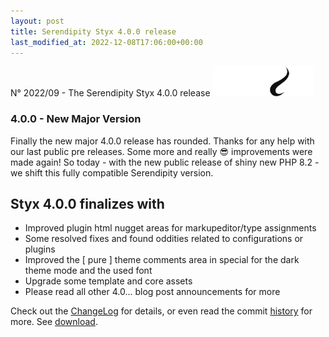 ```yaml
---
layout: post
title: Serendipity Styx 4.0.0 release
last_modified_at: 2022-12-08T17:06:00+00:00
---
```


N° 2022/09 - The Serendipity Styx 4.0.0 release <img class="php8" src="/i/b/logo_php8_2.svg" alt="php8.2" width="160" height="48">

### 4.0.0 - New Major Version

Finally the new major 4.0.0 release has rounded. Thanks for any help with our last public pre releases.
Some more and really 😎 improvements were made again!
So today - with the new public release of shiny new PHP 8.2 - we shift this fully compatible Serendipity version.

## Styx 4.0.0 finalizes with

  - Improved plugin html nugget areas for markupeditor/type assignments
  - Some resolved fixes and found oddities related to configurations or plugins
  - Improved the [ pure ] theme comments area in special for the dark theme mode and the used font
  - Upgrade some template and core assets
  - Please read all other 4.0... blog post announcements for more

Check out the [ChangeLog](https://github.com/ophian/styx/blob/4.0.0/docs/NEWS) for details, or even read the commit [history](https://github.com/ophian/styx/commits/4.0.0) for more. See [download](https://github.com/ophian/styx/releases/tag/4.0.0).
